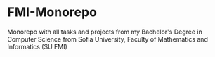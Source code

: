 # FMI-Monorepo
Monorepo with all tasks and projects from my Bachelor's Degree in Computer Science from Sofia University, Faculty of Mathematics and Informatics (SU FMI)
